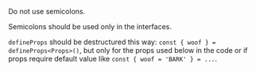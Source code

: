 Do not use semicolons.

Semicolons should be used only in the interfaces.

`defineProps` should be destructured this way: `const { woof } = defineProps<Props>()`, but only for the props used below in the code or if props require default value like `const { woof = 'BARK' } = ...`.
